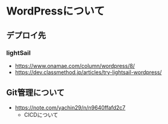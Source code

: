# WordPressについて

## デプロイ先
### lightSail
- https://www.onamae.com/column/wordpress/8/
- https://dev.classmethod.jp/articles/try-lightsail-wordpress/

## Git管理について
- https://note.com/yachin29/n/n9640ffafd2c7
  - CICDについて
